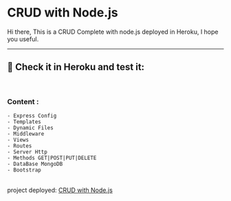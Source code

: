 # CRUD with Node.js
Hi there, This is a CRUD Complete with node.js deployed in Heroku, I hope you useful.
<hr> 
<h2> 🚀 Check it in Heroku and test it:</h2>

</br>

### Content :
    - Express Config
    - Templates
    - Dynamic Files
    - Middleware
    - Views
    - Routes
    - Server Http
    - Methods GET|POST|PUT|DELETE
    - DataBase MongoDB
    - Bootstrap
</br>
project deployed: <a href="https://lenobit.herokuapp.com/dashboard">CRUD with Node.js</a>

